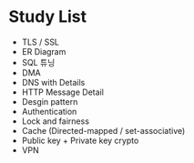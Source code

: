 # Study List

- TLS / SSL
- ER Diagram
- SQL 튜닝
- DMA
- DNS with Details
- HTTP Message Detail
- Desgin pattern
- Authentication
- Lock and fairness
- Cache (Directed-mapped / set-associative)
- Public key + Private key crypto
- VPN
